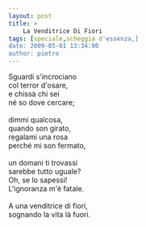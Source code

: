 ```yaml
---
layout: post
title: >
    La Venditrice Di Fiori
tags: [speciale,scheggia d'essenza,]
date: 2009-05-01 13:34:00
author: pietro
---
```

Sguardi s'incrociano<br/>col terror d'osare,<br/>e chissà chi sei<br/>né so dove cercare;<br/><br/>dimmi qualcosa,<br/>quando son girato,<br/>regalami una rosa<br/>perché mi son fermato,<br/><br/>un domani ti trovassi<br/>sarebbe tutto uguale?<br/>Oh, se lo sapessi!<br/>L'ignoranza m'è fatale.<br/><br/>A una venditrice di fiori,<br/>sognando la vita là fuori.
